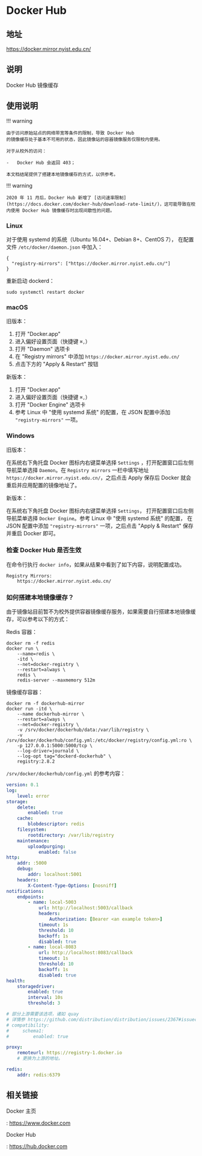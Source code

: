 # Docker Hub

## 地址

<https://docker.mirror.nyist.edu.cn/>

## 说明

Docker Hub 镜像缓存

## 使用说明

!!! warning

    由于访问原始站点的网络带宽等条件的限制，导致 Docker Hub
    的镜像缓存处于基本不可用的状态，因此镜像站的容器镜像服务仅限校内使用。

    对于从校外的访问：

    -   Docker Hub 会返回 403；

    本文档结尾提供了搭建本地镜像缓存的方式，以供参考。

!!! warning

    2020 年 11 月后，Docker Hub 新增了 [访问速率限制](https://docs.docker.com/docker-hub/download-rate-limit/)，这可能导致在校内使用 Docker Hub 镜像缓存时出现间歇性的问题。

### Linux

对于使用 systemd 的系统（Ubuntu 16.04+、Debian 8+、CentOS 7），
在配置文件 `/etc/docker/daemon.json` 中加入：

    {
      "registry-mirrors": ["https://docker.mirror.nyist.edu.cn/"]
    }

重新启动 dockerd：

    sudo systemctl restart docker

### macOS

旧版本：

1. 打开 "Docker.app"
2. 进入偏好设置页面（快捷键 `⌘,`）
3. 打开 "Daemon" 选项卡
4. 在 "Registry mirrors" 中添加 `https://docker.mirror.nyist.edu.cn/`
5. 点击下方的 "Apply & Restart" 按钮

新版本：

1. 打开 "Docker.app"
2. 进入偏好设置页面（快捷键 `⌘,`）
3. 打开 "Docker Engine" 选项卡
4. 参考 Linux 中 "使用 systemd 系统" 的配置，在 JSON 配置中添加
    `"registry-mirrors"` 一项。

### Windows

旧版本：

在系统右下角托盘 Docker 图标内右键菜单选择 `Settings`
，打开配置窗口后左侧导航菜单选择 `Daemon`。在 `Registry mirrors`
一栏中填写地址 `https://docker.mirror.nyist.edu.cn/`，之后点击 Apply
保存后 Docker 就会重启并应用配置的镜像地址了。

新版本：

在系统右下角托盘 Docker 图标内右键菜单选择 `Settings`，
打开配置窗口后左侧导航菜单选择 `Docker Engine`。参考 Linux 中 "使用 systemd 系统" 的配置，
在 JSON 配置中添加 `"registry-mirrors"` 一项，之后点击 "Apply & Restart" 保存并重启 Docker 即可。

### 检查 Docker Hub 是否生效

在命令行执行 `docker info`，如果从结果中看到了如下内容，说明配置成功。

    Registry Mirrors:
        https://docker.mirror.nyist.edu.cn/

### 如何搭建本地镜像缓存？

由于镜像站目前暂不为校外提供容器镜像缓存服务，如果需要自行搭建本地镜像缓存，可以参考以下的方式：

Redis 容器：

    docker rm -f redis
    docker run \
        --name=redis \
        -itd \
        --net=docker-registry \
        --restart=always \
        redis \
        redis-server --maxmemory 512m

镜像缓存容器：

    docker rm -f dockerhub-mirror
    docker run -itd \
        --name dockerhub-mirror \
        --restart=always \
        --net=docker-registry \
        -v /srv/docker/dockerhub/data:/var/lib/registry \
        -v /srv/docker/dockerhub/config.yml:/etc/docker/registry/config.yml:ro \
        -p 127.0.0.1:5000:5000/tcp \
        --log-driver=journald \
        --log-opt tag="dockerd-dockerhub" \
        registry:2.8.2

`/srv/docker/dockerhub/config.yml` 的参考内容：

```yaml
version: 0.1
log:
    level: error
storage:
    delete:
        enabled: true
    cache:
        blobdescriptor: redis
    filesystem:
        rootdirectory: /var/lib/registry
    maintenance:
        uploadpurging:
            enabled: false
http:
    addr: :5000
    debug:
        addr: localhost:5001
    headers:
        X-Content-Type-Options: [nosniff]
notifications:
    endpoints:
        - name: local-5003
            url: http://localhost:5003/callback
            headers:
                Authorization: [Bearer <an example token>]
            timeout: 1s
            threshold: 10
            backoff: 1s
            disabled: true
        - name: local-8083
            url: http://localhost:8083/callback
            timeout: 1s
            threshold: 10
            backoff: 1s
            disabled: true
health:
    storagedriver:
        enabled: true
        interval: 10s
        threshold: 3

# 部分上游需要该选项，诸如 quay
# 详情参 https://github.com/distribution/distribution/issues/2367#issuecomment-454805687
# compatibility:
#     schema1:
#         enabled: true

proxy:
    remoteurl: https://registry-1.docker.io
    # 更换为上游的地址。

redis:
    addr: redis:6379
```

## 相关链接

Docker 主页

:   <https://www.docker.com>

Docker Hub

:   <https://hub.docker.com>
